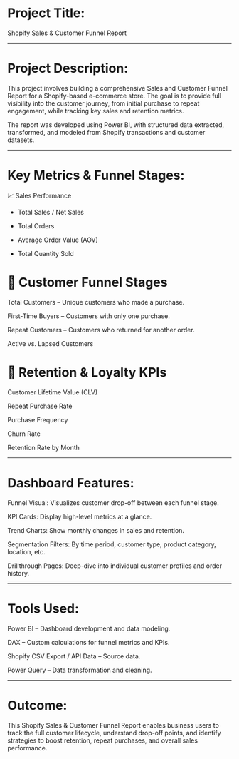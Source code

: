 # Project Title:

Shopify Sales & Customer Funnel Report


---

# Project Description:

This project involves building a comprehensive Sales and Customer Funnel Report for a Shopify-based e-commerce store. The goal is to provide full visibility into the customer journey, from initial purchase to repeat engagement, while tracking key sales and retention metrics.

The report was developed using Power BI, with structured data extracted, transformed, and modeled from Shopify transactions and customer datasets.


---

# Key Metrics & Funnel Stages:

📈 Sales Performance

- Total Sales / Net Sales

- Total Orders

- Average Order Value (AOV)

- Total Quantity Sold


# 👤 Customer Funnel Stages

Total Customers – Unique customers who made a purchase.

First-Time Buyers – Customers with only one purchase.

Repeat Customers – Customers who returned for another order.

Active vs. Lapsed Customers


# 🔁 Retention & Loyalty KPIs

Customer Lifetime Value (CLV)

Repeat Purchase Rate

Purchase Frequency

Churn Rate

Retention Rate by Month



---

# Dashboard Features:

Funnel Visual: Visualizes customer drop-off between each funnel stage.

KPI Cards: Display high-level metrics at a glance.

Trend Charts: Show monthly changes in sales and retention.

Segmentation Filters: By time period, customer type, product category, location, etc.

Drillthrough Pages: Deep-dive into individual customer profiles and order history.



---

# Tools Used:

Power BI – Dashboard development and data modeling.

DAX – Custom calculations for funnel metrics and KPIs.

Shopify CSV Export / API Data – Source data.

Power Query – Data transformation and cleaning.



---

# Outcome:

This Shopify Sales & Customer Funnel Report enables business users to track the full customer lifecycle, understand drop-off points, and identify strategies to boost retention, repeat purchases, and overall sales performance.
